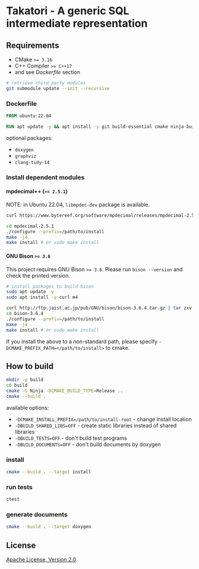 # Takatori - A generic SQL intermediate representation

## Requirements

* CMake `>= 3.16`
* C++ Compiler `>= C++17`
* and see *Dockerfile* section

```sh
# retrieve third party modules
git submodule update --init --recursive
```

### Dockerfile

```dockerfile
FROM ubuntu:22.04

RUN apt update -y && apt install -y git build-essential cmake ninja-build libboost-container-dev libboost-stacktrace-dev libicu-dev flex bison
```

optional packages:

* `doxygen`
* `graphviz`
* `clang-tidy-14`

### Install dependent modules

#### mpdecimal++ (`>= 2.5.1`)

NOTE: in Ubuntu 22.04, `libmpdec-dev` package is available.

```sh
curl https://www.bytereef.org/software/mpdecimal/releases/mpdecimal-2.5.1.tar.gz | tar zxv

cd mpdecimal-2.5.1
./configure --prefix=/path/to/install
make -j4
make install # or sudo make install
```

#### GNU Bison `>= 3.6`

This project requires GNU Bison `>= 3.6`.
Please run `bison --version` and check the printed version.

```sh
# install packages to build bison
sudo apt update -y
sudo apt install -y curl m4

curl http://ftp.jaist.ac.jp/pub/GNU/bison/bison-3.6.4.tar.gz | tar zxv
cd bison-3.6.4
./configure --prefix=/path/to/install
make -j4
make install # or sudo make install
```

If you install the above to a non-standard path, please specify `-DCMAKE_PREFIX_PATH=</path/to/install>` to cmake.

## How to build

```sh
mkdir -p build
cd build
cmake -G Ninja -DCMAKE_BUILD_TYPE=Release ..
cmake --build .
```

available options:

* `-DCMAKE_INSTALL_PREFIX=/path/to/install-root` - change install location
* `-DBUILD_SHARED_LIBS=OFF` - create static libraries instead of shared libraries
* `-DBUILD_TESTS=OFF` - don't build test programs
* `-DBUILD_DOCUMENTS=OFF` - don't build documents by doxygen

### install

```sh
cmake --build . --target install
```

### run tests

```sh
ctest
```

### generate documents

```sh
cmake --build . --target doxygen
```

## License

[Apache License, Version 2.0](http://www.apache.org/licenses/LICENSE-2.0)
